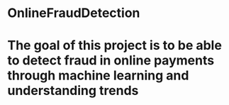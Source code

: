 # OnlineFraudDetection
# The goal of this project is to be able to detect fraud in online payments through machine learning and understanding trends
